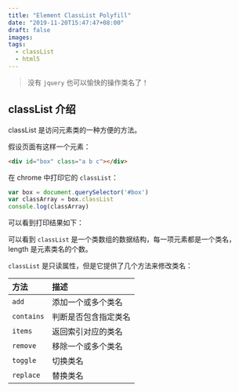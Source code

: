 ```yaml
---
title: "Element ClassList Polyfill"
date: "2019-11-20T15:47:47+08:00"
draft: false
images:
tags:
  - classList
  - html5
---
```


> 没有 `jquery` 也可以愉快的操作类名了！

## classList 介绍

classList 是访问元素类的一种方便的方法。

假设页面有这样一个元素：

```html
<div id="box" class="a b c"></div>
```

在 chrome 中打印它的 `classList`：

```js
var box = document.querySelector('#box')
var classArray = box.classList
console.log(classArray)
```

可以看到打印结果如下：


可以看到 `classList` 是一个类数组的数据结构，每一项元素都是一个类名，length 是元素类名的个数。

`classList` 是只读属性，但是它提供了几个方法来修改类名：

| 方法 | 描述 |
| :--- | :--- |
| `add` | 添加一个或多个类名 |
| `contains` | 判断是否包含指定类名 |
| `items` | 返回索引对应的类名 |
| `remove` | 移除一个或多个类名 |
| `toggle` | 切换类名 |
| `replace` | 替换类名 |
